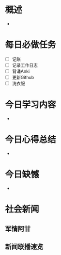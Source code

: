 # 概述
- 
# 每日必做任务
- [ ] 记账
- [ ] 记录工作日志
- [ ] 背诵Anki
- [ ] 更新Github
- [ ] 洗衣服
# 今日学习内容
- 
# 今日心得总结
- 
# 今日缺憾
- 
# 社会新闻

## 军情阿甘

## 新闻联播速览